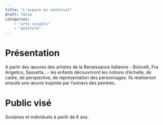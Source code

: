 ```yaml
---
title: "L'espace se construit"
draft: false
categories:
    - "arts visuels"
    - "peinture"
---
```


# Présentation

A partir des œuvres des artistes de la Renaissance italienne - Boticelli, Fra Angelico, Sassetta…- les enfants découvriront les notions d’échelle, de cadre, de perspective, de représentation des personnages. Ils réaliseront ensuite une œuvre inspirée par l’univers des peintres.

# Public visé

Scolaires et individuels à partir de 6 ans.
